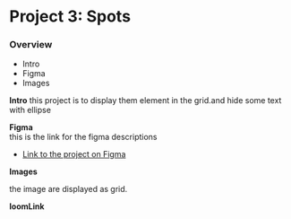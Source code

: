 # Project 3: Spots

### Overview  

* Intro  
* Figma  
* Images  
  
**Intro**
 this project is to display them element in the grid.and hide some text with ellipse 

  
**Figma**  
this is the link for the figma descriptions
* [Link to the project on Figma](https://www.figma.com/file/BBNm2bC3lj8QQMHlnqRsga/Sprint-3-Project-%E2%80%94-Spots?type=design&node-id=2%3A60&mode=design&t=afgNFybdorZO6cQo-1)
  
**Images**  
  
the image are displayed as grid.

**loomLink**
  

